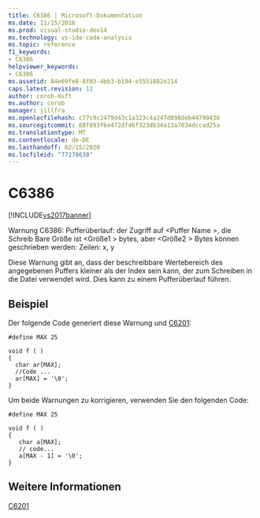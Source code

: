 ```yaml
---
title: C6386 | Microsoft-Dokumentation
ms.date: 11/15/2016
ms.prod: visual-studio-dev14
ms.technology: vs-ide-code-analysis
ms.topic: reference
f1_keywords:
- C6386
helpviewer_keywords:
- C6386
ms.assetid: 84e69fe8-8f03-4bb3-b194-e5551882e214
caps.latest.revision: 12
author: corob-msft
ms.author: corob
manager: jillfra
ms.openlocfilehash: c77c9c2479d43c1a323c4a247d098deb44790436
ms.sourcegitcommit: 68f893f6e472df46f323db34a13a7034dccad25a
ms.translationtype: MT
ms.contentlocale: de-DE
ms.lasthandoff: 02/15/2020
ms.locfileid: "77278638"
---
```

# <a name="c6386"></a>C6386
[!INCLUDE[vs2017banner](../includes/vs2017banner.md)]

Warnung C6386: Pufferüberlauf: der Zugriff auf \<Puffer Name >, die Schreib Bare Größe ist \<Größe1 > bytes, aber \<Größe2 > Bytes können geschrieben werden: Zeilen: x, y  
  
 Diese Warnung gibt an, dass der beschreibbare Wertebereich des angegebenen Puffers kleiner als der Index sein kann, der zum Schreiben in die Datei verwendet wird. Dies kann zu einem Pufferüberlauf führen.  
  
## <a name="example"></a>Beispiel  
 Der folgende Code generiert diese Warnung und [C6201](../code-quality/c6201.md):  
  
```  
#define MAX 25  
  
void f ( )  
{  
  char ar[MAX];  
  //Code ...  
  ar[MAX] = '\0';  
}  
```  
  
 Um beide Warnungen zu korrigieren, verwenden Sie den folgenden Code:  
  
```  
#define MAX 25  
  
void f ( )  
{  
   char a[MAX];  
   // code...  
   a[MAX - 1] = '\0';  
}   
```  
  
## <a name="see-also"></a>Weitere Informationen  
 [C6201](../code-quality/c6201.md)
